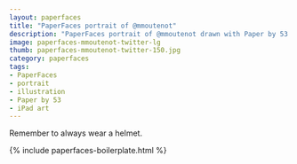 ```yaml
---
layout: paperfaces
title: "PaperFaces portrait of @mmoutenot"
description: "PaperFaces portrait of @mmoutenot drawn with Paper by 53 on an iPad."
image: paperfaces-mmoutenot-twitter-lg
thumb: paperfaces-mmoutenot-twitter-150.jpg
category: paperfaces
tags: 
- PaperFaces
- portrait
- illustration
- Paper by 53
- iPad art
---
```


Remember to always wear a helmet.

{% include paperfaces-boilerplate.html %}